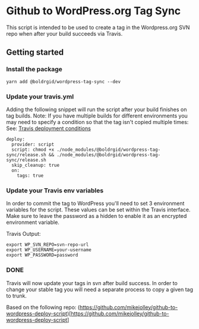 # Github to WordPress.org Tag Sync

This script is intended to be used to create a tag in the Wordpress.org SVN repo when after your
build succeeds via Travis.

## Getting started

### Install the package

```
yarn add @boldrgid/wordpress-tag-sync --dev
```

### Update your travis.yml

Adding the following snippet will run the script after your build finishes on tag builds. Note: If
you have multiple builds for different environments you may need to specify a condition so that the tag isn't copied multiple times: See:
[Travis deployment conditions](https://docs.travis-ci.com/user/deployment/#Conditional-Releases-with-on%3A)

```
deploy:
  provider: script
  script: chmod +x ./node_modules/@boldrgid/wordpress-tag-sync/release.sh && ./node_modules/@boldrgid/wordpress-tag-sync/release.sh
  skip_cleanup: true
  on:
    tags: true
```

### Update your Travis env variables

In order to commit the tag to WordPress you'll need to set 3 environment variables for the script.
These values can be set within the Travis interface. Make sure to leave the password as a hidden to
enable it as an encrypted environment variable.

Travis Output:

```
export WP_SVN_REPO=svn-repo-url
export WP_USERNAME=your-username
export WP_PASSWORD=password
```

### DONE

Travis will now update your tags in svn after build success. In order to change your stable tag you
will need a separate process to copy a given tag to trunk.

Based on the following repo:
(https://github.com/mikejolley/github-to-wordpress-deploy-script)[https://github.com/mikejolley/github-to-wordpress-deploy-script]
